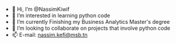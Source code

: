 - 👋 Hi, I’m @NassimKiwif
- 👀 I’m interested in learning python code 
- 🌱 I’m currently Finishing my Business Analytics Master's degree
- 💞️ I’m looking to collaborate on projects that involve python code 
- 📫 E-mail: nassim.kefi@msb.tn
